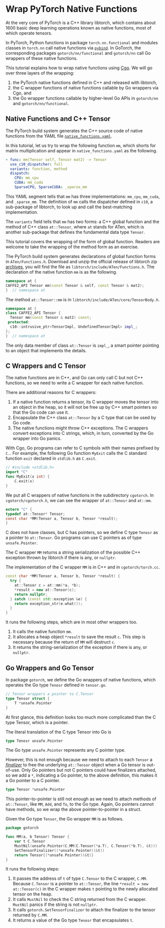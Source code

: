 # Wrap PyTorch Native Functions

At the very core of PyTorch is a C++ library libtorch, which contains about 1600
basic deep learning operations known as native functions, most of which operate
tensors.

In PyTorch, Python functions in package `torch.nn.functional` and modules
classes in `torch.nn` call native functions via
[`pybind`](https://github.com/pybind/pybind11).  In GoTorch, the corresponding
packages `gotorch/nn/functional` and `gotorch/nn` call Go wrappers of these
native functions.

This tutorial explains how to wrap native functions using
[Cgo](https://blog.golang.org/cgo).  We will go over three layers of the
wrapping:

1. the PyTorch native functions defined in C++ and released with libtorch,
1. the C wrapper functions of native functions callable by Go wrappers via Cgo,
   and
1. the Go wrapper functions callable by higher-level Go APIs in `gotorch/nn` and
   `gotorch/nn/functional`.

## Native Functions and C++ Tensor

The PyTorch build system generates the C++ source code of native functions from
the YAML file
[`native_functions.yaml`](https://github.com/pytorch/pytorch/blob/master/aten/src/ATen/native/native_functions.yaml).

In this tutorial, let us try to wrap the following function `mm`, which shorts
for matrix multiplication and appear in `native_functions.yaml` as the
following.

```yaml
- func: mm(Tensor self, Tensor mat2) -> Tensor
  use_c10_dispatcher: full
  variants: function, method
  dispatch:
    CPU: mm_cpu
    CUDA: mm_cuda
    SparseCPU, SparseCUDA: _sparse_mm
```

This YAML segment tells that `mm` has three implementations: `mm_cpu`,
`mm_cuda`, and `_sparse_mm`.  The definition of `mm` calls the dispatcher
defined in `c10`, a sub-package of libtorch, to look up and call the
best-matching implementation.

The `variants` field tells that `mm` has two forms: a C++ global function and
the method of C++ class `at::Tensor`, where `at` stands for ATen, which is
another sub-package that defines the fundamental data type `Tensor`.

This tutorial covers the wrapping of the form of global function.  Readers are
welcome to take the wrapping of the method form as an exercise.

The PyTorch build system generates declarations of global function forms in
`ATen/Functions.h`.  Download and unzip the official release of libtorch zip
[archives](https://pytorch.org/get-started/locally/), you will find the file as
`libtorch/include/ATen/Functions.h`.  The declaration of the native function
`mm` is as the following.

```cpp
namespace at {
CAFFE2_API Tensor mm(const Tensor & self, const Tensor & mat2);
}  // namespace at
```

The method `at::Tensor::mm` is in `libtorch/include/ATen/core/TensorBody.h`.

```cpp
namespace at {
class CAFFE2_API Tensor {
  Tensor mm(const Tensor & mat2) const;
 protected:
  c10::intrusive_ptr<TensorImpl, UndefinedTensorImpl> impl_;
};
}  // namespace at
```

The only data member of class `at::Tensor` is `impl_`, a smart pointer pointing
to an object that implements the details.

## C Wrappers and C Tensor

The native functions are in C++, and Go can only call C but not C++ functions,
so we need to write a C wrapper for each native function.

There are additional reasons for C wrappers:

1. If a native function returns a tensor, its C wrapper moves the tensor into an
   object in the heap, so it will not be free up by C++ smart pointers so that
   the Go code can use it.
1. Encapsulate the C++ class `at::Tensor` by a C type that can be used by Go
   code.
1. The native functions might throw C++ exceptions.  The C wrappers convert
   exceptions into C strings, which, in turn, converted by the Go wrapper into
   Go panics.

With Cgo, Go programs can refer to C symbols with their names prefixed by `C.`.
For example, the following Go function `MyExit` calls the C standard function
`exit` declared in `stdlib.h` as `C.exit`.

```go
// #include <stdlib.h>
import "C"
func MyExit(x int) {
    C.exit(x)
}
```

We put all C wrappers of native functions in the subdirectory `cgotorch`.  In
`cgotorch/cgotorch.h`, we can see the wrapper of `at::Tenosr` and `at::mm`.

```c
extern "C" {
typedef at::Tensor* Tensor;
const char *MM(Tensor a, Tensor b, Tensor *result);
}
```

C does not have classes, but C has pointers, so we define C type `Tenosr` as a
pointer to `at::Tensor`.  Go programs can use C pointers as of type
`unsafe.Pointer`.

The C wrapper `MM` returns a string serialization of the possible C++ exception
thrown by libtorch if there is any, or `nullptr`.

The implementation of the C wrapper `MM` is in C++ and in `cgotorch/torch.cc`.

```cpp
const char *MM(Tensor a, Tensor b, Tensor *result) {
  try {
    at::Tensor c = at::mm(*a, *b);
    *result = new at::Tensor(c);
    return nullptr;
  } catch (const std::exception &e) {
    return exception_str(e.what());
  }
}
```

It runs the following steps, which are in most other wrappers too.

1. It calls the native function `mm`.
1. It allocates a heap object `*result` to save the result `c`.  This step is
   necessary because the return of `MM` will destruct `c`.
1. It returns the string-serialization of the exception if there is any, or
   `nullptr`.

## Go Wrappers and Go Tensor

In package `gotorch`, we define the Go wrappers of native functions, which
operates the Go type `Tenosr` defined in `tensor.go`.

```go
// Tensor wrappers a pointer to C.Tensor
type Tensor struct {
    T *unsafe.Pointer
}
```

At first glance, this definition looks too much more complicated than the C type
Tensor, which is a pointer.

The literal translation of the C type Tensor into Go is

```go
type Tenosr unsafe.Pointer
```

The Go type `unsafe.Pointer` represents any C pointer type.

However, this is not enough because we need to attach to each `Tensor` a
[*finalizer*](https://golang.org/pkg/runtime/#SetFinalizer) to free the
underlying `at::Tensor` object when a Go tensor is out-of-use.  Only Go pointers
but not C pointers could have finalizers attached, so we add a `*`, indicating a
Go pointer, to the above definition, this makes it a Go pointer to a C pointer.

```go
type Tensor *unsafe.Pointer
```

This pointer-to-pointer is still not enough as we need to attach methods of
`at::Tensor`, like `MM`, `Add`, and `To`, to the Go type.  Again, Go pointers
cannot have methods, so we wrap the above pointer-to-pointer in a struct.

Given the Go type `Tensor`, the Go wrapper `MM` is as follows.

```go
package gotorch

func MM(a, b Tensor) Tensor {
    var t C.Tensor
    MustNil(unsafe.Pointer(C.MM(C.Tensor(*a.T), C.Tensor(*b.T), &t)))
    SetTensorFinalizer((*unsafe.Pointer)(&t))
    return Tensor{(*unsafe.Pointer)(&t)}
}
```

It runs the following steps:

1. It passes the address of `t` of type `C.Tensor` to the C wrapper, `C.MM`.
   Because `C.Tensor` is a pointer to `at::Tensor`, the line `*result = new
   at::Tensor(c)` in the C wrapper makes `t` pointing to the newly allocated
   tensor on the heap.
1. It calls `MustNil` to check the C string returned from the C wrapper.
   `MustNil` panics if the string is not `nullptr`.
1. It calls `gotorch.SetTensorFinalizer` to attach the finalizer to the tensor
   returned by `C.MM`.
1. It returns a value of the Go type `Tenosr` that encapsulates `t`.
